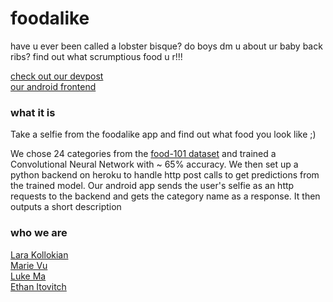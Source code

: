 # foodalike

have u ever been called a lobster bisque? do boys dm u about ur baby back ribs? find out what scrumptious food u r!!!

[check out our devpost](https://devpost.com/software/f-o-o-d-a-l-i-k-e)   
[our android frontend]()

### what it is

Take a selfie from the foodalike app and find out what food you look like ;)

We chose 24 categories from the [food-101 dataset](http://www.vision.ee.ethz.ch/datasets_extra/food-101/) and trained a Convolutional Neural Network with ~ 65% accuracy. We then set up a python backend on heroku to handle http post calls to get predictions from the trained model. Our android app sends the user's selfie as an http requests to the backend and gets the category name as a response. It then outputs a short description

### who we are

[Lara Kollokian](https://github.com/larakollokian)    
[Marie Vu](https://github.com/marievu)    
[Luke Ma](https://github.com/lukewma)   
[Ethan Itovitch](https://github.com/)   
